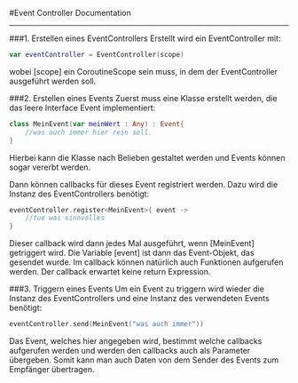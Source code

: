 #Event Controller Documentation
___
###1. Erstellen eines EventControllers
Erstellt wird ein EventController mit:
```kotlin
var eventController = EventController(scope)
```
wobei [scope] ein CoroutineScope sein muss, in dem der EventController ausgeführt werden soll.

###2. Erstellen eines Events
Zuerst muss eine Klasse erstellt werden, die das leere Interface Event implementiert:
```kotlin
class MeinEvent(var meinWert : Any) : Event{
    //was auch immer hier rein soll.
}
```
Hierbei kann die Klasse nach Belieben gestaltet werden und Events können sogar vererbt werden.

Dann können callbacks für dieses Event registriert werden. Dazu wird die Instanz des EventControllers 
benötigt:
```kotlin
eventController.register<MeinEvent>{ event ->
    //tue was sinnvolles
}
```
Dieser callback wird dann jedes Mal ausgeführt, wenn [MeinEvent] getriggert wird.
Die Variable [event] ist dann das Event-Objekt, das gesendet wurde.
Im callback können natürlich auch Funktionen aufgerufen werden.
Der callback erwartet keine return Expression.

###3. Triggern eines Events
Um ein Event zu triggern wird wieder die Instanz des EventControllers und eine Instanz des verwendeten Events benötigt:
```kotlin
eventController.send(MeinEvent("was auch immer"))
```
Das Event, welches hier angegeben wird, bestimmt welche callbacks aufgerufen werden und werden den callbacks 
auch als Parameter übergeben. Somit kann man auch Daten von dem Sender des Events zum Empfänger übertragen.